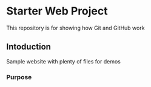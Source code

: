 # Starter Web Project

This repository is for showing how Git and GitHub work

## Intoduction

Sample website with plenty of files for demos

### Purpose